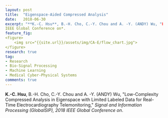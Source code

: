 ```yaml
---
layout: post
title:  "Eigenspace-Aided Compressed Analysis"
date:   2018-06-30
excerpt: "**K.-C. Hsu**, B.-H. Cho, C.-Y. Chou and A. -Y. (ANDY) Wu, "Low-Complexity Compressed Analysis in Eigenspace with Limited Labeled Data for Real-Time Electrocardiography Telemonitoring," *Signal and Information Processing (GlobalSIP), 2018
IEEE Global Conference on*.
feature_fig: 
<figure>
	<img src="{{site.url}}/assets/img/CA-E/flow_chart.jpg">
</figure>
research: true
tag:
- Research
- Bio-Signal Processing
- Machine Learning
- Medical Cyber-Physical Systems
comments: true
---
```


**K.-C. Hsu**, B.-H. Cho, C.-Y. Chou and A. -Y. (ANDY) Wu, "Low-Complexity Compressed Analysis in Eigenspace with Limited Labeled Data for Real-Time Electrocardiography Telemonitoring," *Signal and Information Processing (GlobalSIP), 2018 IEEE Global Conference on*.


